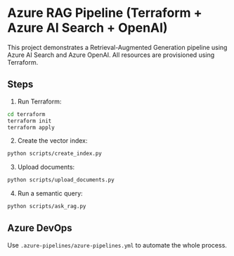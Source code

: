 # Azure RAG Pipeline (Terraform + Azure AI Search + OpenAI)

This project demonstrates a Retrieval-Augmented Generation pipeline using Azure AI Search and Azure OpenAI. All resources are provisioned using Terraform.

## Steps

1. Run Terraform:
```bash
cd terraform
terraform init
terraform apply
```

2. Create the vector index:
```bash
python scripts/create_index.py
```

3. Upload documents:
```bash
python scripts/upload_documents.py
```

4. Run a semantic query:
```bash
python scripts/ask_rag.py
```

## Azure DevOps

Use `.azure-pipelines/azure-pipelines.yml` to automate the whole process.